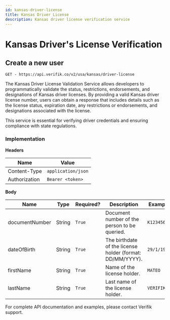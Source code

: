 ```yaml
---
id: kansas-driver-license
title: Kansas Driver License
description: Kansas driver license verification service
---
```


# Kansas Driver's License Verification

## Create a new user

`GET - https://api.verifik.co/v2/usa/kansas/driver-license`

The Kansas Driver License Validation Service allows developers to programmatically validate the status, restrictions, endorsements, and designations of Kansas driver licenses. By providing a valid Kansas driver license number, users can obtain a response that includes details such as the license status, expiration date, any restrictions or endorsements, and designations associated with the license.

This service is essential for verifying driver credentials and ensuring compliance with state regulations.

### Implementation

**Headers**

| Name          | Value              |
| ------------- | ------------------ |
| Content-Type  | `application/json` |
| Authorization | `Bearer <token>`   |

**Body**

<table><thead><tr><th width="188">Name</th><th width="90">Type</th><th width="112">Required?</th><th width="229">Description</th><th>Example</th></tr></thead><tbody><tr><td>documentNumber</td><td>String</td><td><code>True</code></td><td>Document number of the person to be queried.</td><td><code>K12345678</code></td></tr><tr><td>dateOfBirth</td><td>String</td><td><code>True</code></td><td>The birthdate of the license holder (format: DD/MM/YYYY).</td><td><code>29/1/1974</code></td></tr><tr><td>firstName</td><td>String</td><td><code>True</code></td><td>Name of the license holder.</td><td><code>MATEO</code></td></tr><tr><td>lastName</td><td>String</td><td><code>True</code></td><td>Last name of the license holder.</td><td><code>VERIFIK</code></td></tr></tbody></table>

For complete API documentation and examples, please contact Verifik support.
